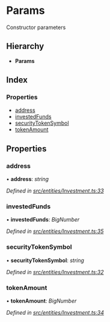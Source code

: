 # Params

Constructor parameters

## Hierarchy

* **Params**

## Index

### Properties

* [address](_entities_investment_.params.md#address)
* [investedFunds](_entities_investment_.params.md#investedfunds)
* [securityTokenSymbol](_entities_investment_.params.md#securitytokensymbol)
* [tokenAmount](_entities_investment_.params.md#tokenamount)

## Properties

### address

• **address**: _string_

_Defined in_ [_src/entities/Investment.ts:33_](https://github.com/PolymathNetwork/polymath-sdk/blob/e8bbc1e/src/entities/Investment.ts#L33)

### investedFunds

• **investedFunds**: _BigNumber_

_Defined in_ [_src/entities/Investment.ts:35_](https://github.com/PolymathNetwork/polymath-sdk/blob/e8bbc1e/src/entities/Investment.ts#L35)

### securityTokenSymbol

• **securityTokenSymbol**: _string_

_Defined in_ [_src/entities/Investment.ts:32_](https://github.com/PolymathNetwork/polymath-sdk/blob/e8bbc1e/src/entities/Investment.ts#L32)

### tokenAmount

• **tokenAmount**: _BigNumber_

_Defined in_ [_src/entities/Investment.ts:34_](https://github.com/PolymathNetwork/polymath-sdk/blob/e8bbc1e/src/entities/Investment.ts#L34)

